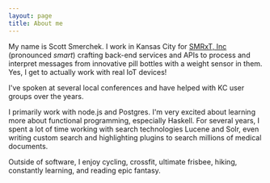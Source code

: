 ```yaml
---
layout: page
title: About me
---
```


My name is Scott Smerchek. I work in Kansas City for [SMRxT, Inc](www.smrxt.com) (pronounced _smart_)
crafting back-end services and APIs to process and interpret messages from
innovative pill bottles with a weight sensor in them. Yes, I get to actually work
with real IoT devices!

I've spoken at several local conferences and have helped with KC user groups over
the years.

I primarily work with node.js and Postgres. I'm very excited about learning
more about functional programming, especially Haskell. For several years, I
spent a lot of time working with search technologies Lucene and Solr, even writing
custom search and highlighting plugins to search millions of medical documents.

Outside of software, I enjoy cycling, crossfit, ultimate frisbee, hiking,
constantly learning, and reading epic fantasy.
